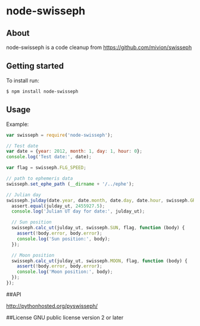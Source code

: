 node-swisseph
===================================

## About

node-swisseph is a code cleanup from https://github.com/mivion/swisseph

## Getting started

To install run:

```
$ npm install node-swisseph
```

## Usage

Example:

```javascript
var swisseph = require('node-swisseph');

// Test date
var date = {year: 2012, month: 1, day: 1, hour: 0};
console.log('Test date:', date);

var flag = swisseph.FLG_SPEED;

// path to ephemeris data
swisseph.set_ephe_path (__dirname + '/../ephe');

// Julian day
swisseph.julday(date.year, date.month, date.day, date.hour, swisseph.GREG_CAL, function (julday_ut) {
  assert.equal(julday_ut, 2455927.5);
  console.log('Julian UT day for date:', julday_ut);

  // Sun position
  swisseph.calc_ut(julday_ut, swisseph.SUN, flag, function (body) {
    assert(!body.error, body.error);
    console.log('Sun position:', body);
  });

  // Moon position
  swisseph.calc_ut(julday_ut, swisseph.MOON, flag, function (body) {
    assert(!body.error, body.error);
    console.log('Moon position:', body);
  });
});
```
##API

http://pythonhosted.org/pyswisseph/

##License
GNU public license version 2 or later
